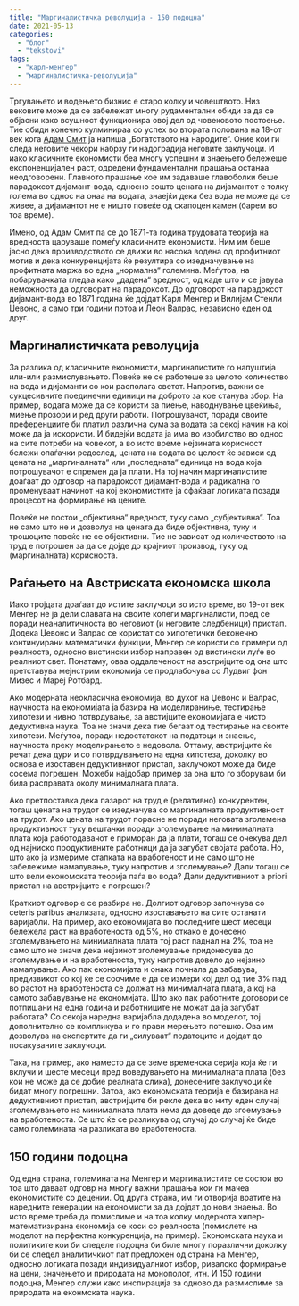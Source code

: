 ```yaml
---
title: "Маргиналистичка револуција - 150 подоцна"
date: 2021-05-13
categories: 
  - "блог"
  - "tekstovi"
tags: 
  - "карл-менгер"
  - "маргиналистичка-револуција"
---
```


Тргувањето и водењето бизнис е старо колку и човештвото. Низ вековите може да се забележат многу рудаментални обиди за да се објасни како всушност функционира овој дел од човековото постоење. Тие обиди конечно кулминираа со успех во втората половина на 18-от век кога [Адам Смит](http://libertaniabackup.local/adam-smit-licniot-interes-nevidlivata-raka-na-pazarot-ipodelba-na-trudot/) ја напиша „Богатството на народите“. Оние кои ги следа неговите чекори набрзу ги надоградија неговите заклучоци. И иако класичните економисти беа многу успешни и знаењето бележеше експоненцијален раст, одредени фундаментални прашања останаа неодговорени. Главното прашање кое им задаваше главоболки беше парадоксот дијамант-вода, односно зошто цената на дијамантот е толку голема во однос на онаа на водата, знаејќи дека без вода не може да се живее, а дијамантот не е ништо повеќе од скапоцен камен (барем во тоа време).

Имено, од Адам Смит па се до 1871-та година трудовата теорија на вредноста царуваше помеѓу класичните економисти. Ним им беше јасно дека производството се движи во насока водена од профитниот мотив и дека конкуренцијата ќе резултира со изедначување на профитната маржа во една „нормална“ големина. Меѓутоа, на побарувачката гледаа како „дадена“ вредност, од каде што и се јавува неможноста да одговорат на парадоксот. До одговорот на парадоксот дијамант-вода во 1871 година ќе дојдат Карл Менгер и Вилијам Стенли Џевонс, а само три години потоа и Леон Валрас, независно еден од друг.

## **Маргиналистичката револуција**  

За разлика од класичните економисти, маргиналистите го напуштија или-или размислувањето. Повеќе не се работеше за целото количество на вода и дијаманти со кои располага светот. Напротив, важни се сукцесивните поединечни единици на доброто за кое станува збор. На пример, водата може да се користи за пиење, наводнување цвеќиња, миење прозори и ред други работи. Потрошувачот, поради своите преференциите би платил различна сума за водата за секој начин на кој може да ја искористи. И бидејќи водата ја има во изобилство во однос на сите потреби на човекот, а во исто време нејзината корисност бележи опаѓачки редослед, цената на водата во целост ќе зависи од цената на „маргиналната“ или „последната“ единица на вода која потрошувачот е спремен да ја плати. На тој начин маргиналистите доаѓаат до одговор на парадоксот дијамант-вода и радикална го променуваат начинот на кој економистите ја сфаќаат логиката позади процесот на формирање на цените.

Повеќе не постои „објективна“ вредност, туку само „субјективна“. Тоа не само што не и дозволуа на цената да биде објективна, туку и трошоците повеќе не се објективни. Тие не зависат од количеството на труд е потрошен за да се дојде до крајниот производ, туку од (маргиналната) корисноста.

## **Раѓањето на Австриската економска школа**

Иако тројцата доаѓаат до истите заклучоци во исто време, во 19-от век Менгер не ја дели славата на своите колеги маргиналисти, пред се поради неаналитичноста во неговиот (и неговите следбеници) пристап. Додека Џевонс и Валрас се користат со хипотетички беконечно континуирани математички функции, Менгер се користи со примери од реалноста, односно вистински избор направен од вистински луѓе во реалниот свет. Понатаму, оваа оддалеченост на австријците од она што претставува мејнстрим економија се продлабочува со Лудвиг фон Мизес и Мареј Ротбард. 

Ако модерната неокласична економија, во духот на Џевонс и Валрас, научноста на економијата ја базира на моделираниње, тестирање хипотези и нивно потврдување, за австијците економијата е чисто дедуктивна наука. Тоа не значи дека тие бегаат од тестирање на своите хипотези. Меѓутоа, поради недостатокот на податоци и знаење, научноста преку моделирањето е недовола. Оттаму, австријците ќе речат дека дури и со потврдувањето на една хипотеза, доколку во основа е изоставен дедуктивниот пристап, заклучокот може да биде сосема погрешен. Можеби најдобар пример за она што го зборувам би била расправата околу минималната плата.

Ако претпоставка дека пазарот на труд е (релативно) конкурентен, тогаш цената на трудот се изедначува со маргиналната продуктивност на трудот. Ако цената на трудот порасне не поради неговата зголемена продуктивност туку вештачки поради зголемување на минималната плата која работодавачот е приморан да ја плати, тогаш се очекува дел од најниско продуктивните работници да ја загубат својата работа. Но, што ако ја измериме стапката на вработеност и не само што не забележиме намалување, туку напротив и зголемување? Дали тогаш се што вели економската теорија паѓа во вода? Дали дедуктивниот a priori пристап на австријците е погрешен?

Краткиот одговор е се разбира не. Долгиот одговор започнува со ceteris paribus анализата, односно изоставањето на сите останати варијабли. На пример, ако економијата во последните шест месеци бележела раст на вработеноста од 5%, но откако е донесено зголемувањето на минималната плата тој раст паднал на 2%, тоа не само што не значи дека нејзинот зголемување придонесува до зголемување и на вработеноста, туку напротив довело до нејзино намалување. Ако пак економијата и онака почнала да забавува, предизвикот со кој ќе се соочиме е да се измери кој дел од тие 3% пад во растот на вработеноста се должат на минималната плата, а кој на самото забавување на економијата. Што ако пак работните договори се потпишани на една година и работниците не можат да ја загубат работата? Со секоја наредна варијабла додадена во моделот, тој дополнително се компликува и го прави мерењето потешко. Ова им дозволува на експертите да ги „силуваат“ податоците и дојдат до посакуваните заклучоци. 

Така, на пример, ако наместо да се земе временска серија која ќе ги вклучи и шесте месеци пред воведувањето на минималната плата (без кои не може да се добие реалната слика), донесените заклучоци ќе бидат многу погрешни. Затоа, ако економската теорија е базирана на дедуктивниот пристап, австријците би рекле дека во ниту еден случај зголемувањето на минималната плата нема да доведе до згоемување на вработеноста. Се што ќе се разликува од случај до случај ќе биде само големината на разликата во вработеноста.

## **150 години подоцна**

Од една страна, големината на Менгер и маргиналистите се состои во тоа што даваат одговр на многу важни прашања кои ги мачеа економистите со децении. Од друга страна, им ги отворија вратите на наредните генерации на економисти за да дојдат до нови знаења. Во исто време треба да помислиме и на тоа колку модернота хипер-математизирана економија се коси со реалноста (помислете на моделот на перфектна конкуренција, на пример). Економската наука и политиките кои би следеле подоцна би биле многу поразлични доколку би се следел аналитичкиот пат предложен од страна на Менгер, односно логиката позади индивидуалниот избор, ривалско формирање на цени, значењето и природата на монополот, итн. И 150 години подоцна, Менгер служи како инспирација за одново да размислиме за природата на еконмската наука.
